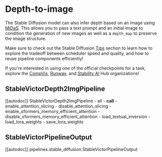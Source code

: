 <!--Copyright 2023 The HuggingFace Team. All rights reserved.

Licensed under the Apache License, Version 2.0 (the "License"); you may not use this file except in compliance with
the License. You may obtain a copy of the License at

http://www.apache.org/licenses/LICENSE-2.0

Unless required by applicable law or agreed to in writing, software distributed under the License is distributed on
an "AS IS" BASIS, WITHOUT WARRANTIES OR CONDITIONS OF ANY KIND, either express or implied. See the License for the
specific language governing permissions and limitations under the License.
-->

# Depth-to-image

The Stable Diffusion model can also infer depth based on an image using [MiDaS](https://github.com/isl-org/MiDaS). This allows you to pass a text prompt and an initial image to condition the generation of new images as well as a `depth_map` to preserve the image structure.

<Tip>

Make sure to check out the Stable Diffusion [Tips](overview#tips) section to learn how to explore the tradeoff between scheduler speed and quality, and how to reuse pipeline components efficiently!

If you're interested in using one of the official checkpoints for a task, explore the [CompVis](https://huggingface.co/CompVis), [Runway](https://huggingface.co/runwayml), and [Stability AI](https://huggingface.co/stabilityai) Hub organizations!

</Tip>

## StableVictorDepth2ImgPipeline

[[autodoc]] StableVictorDepth2ImgPipeline
	- all
	- __call__
	- enable_attention_slicing
	- disable_attention_slicing
	- enable_xformers_memory_efficient_attention
	- disable_xformers_memory_efficient_attention
	- load_textual_inversion
	- load_lora_weights
	- save_lora_weights

## StableVictorPipelineOutput

[[autodoc]] pipelines.stable_diffusion.StableVictorPipelineOutput
